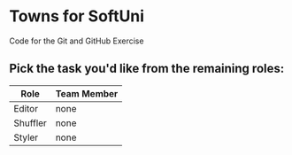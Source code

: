 # Towns for SoftUni
Code for the Git and GitHub Exercise

## Pick the task you'd like from the remaining roles:

| Role      | Team Member |
|-----------|-------------|
| Editor    | none        |
| Shuffler  | none        |
| Styler    | none        |

